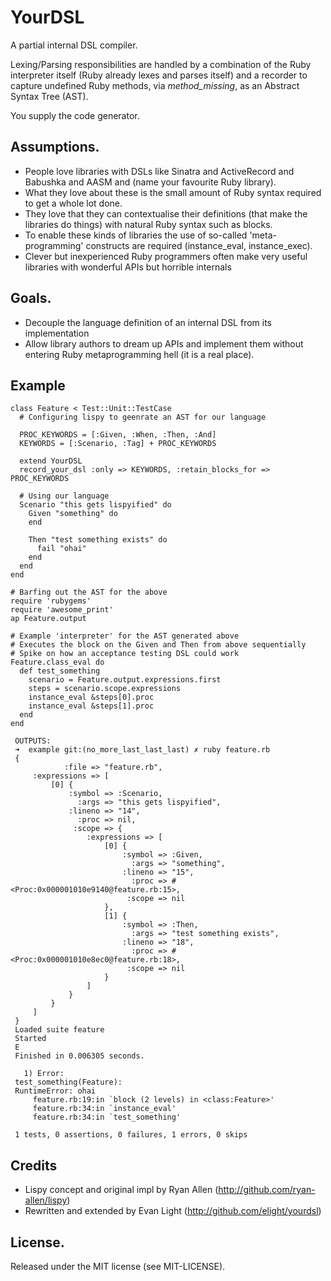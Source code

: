 # YourDSL

A partial internal DSL compiler.

Lexing/Parsing responsibilities are handled by a combination of the Ruby interpreter itself (Ruby already lexes and parses itself) and a recorder to capture undefined Ruby methods, via *method_missing*, as an Abstract Syntax Tree (AST).

You supply the code generator.

## Assumptions.

* People love libraries with DSLs like Sinatra and ActiveRecord and Babushka and AASM and (name your favourite Ruby library).
* What they love about these is the small amount of Ruby syntax required to get a whole lot done.
* They love that they can contextualise their definitions (that make the libraries do things) with natural Ruby syntax such as blocks.
* To enable these kinds of libraries the use of so-called 'meta-programming' constructs are required (instance_eval, instance_exec).
* Clever but inexperienced Ruby programmers often make very useful libraries with wonderful APIs but horrible internals

## Goals.

* Decouple the language definition of an internal DSL from its implementation
* Allow library authors to dream up APIs and implement them without entering Ruby metaprogramming hell (it is a real place).

## Example
    class Feature < Test::Unit::TestCase
      # Configuring lispy to geenrate an AST for our language

      PROC_KEYWORDS = [:Given, :When, :Then, :And]
      KEYWORDS = [:Scenario, :Tag] + PROC_KEYWORDS

      extend YourDSL
      record_your_dsl :only => KEYWORDS, :retain_blocks_for => PROC_KEYWORDS

      # Using our language
      Scenario "this gets lispyified" do
        Given "something" do
        end

        Then "test something exists" do
          fail "ohai"
        end
      end
    end

    # Barfing out the AST for the above
    require 'rubygems'
    require 'awesome_print'
    ap Feature.output

    # Example 'interpreter' for the AST generated above
    # Executes the block on the Given and Then from above sequentially
    # Spike on how an acceptance testing DSL could work
    Feature.class_eval do
      def test_something
        scenario = Feature.output.expressions.first
        steps = scenario.scope.expressions
        instance_eval &steps[0].proc
        instance_eval &steps[1].proc
      end
    end

     OUTPUTS:
     ➜  example git:(no_more_last_last_last) ✗ ruby feature.rb
     {
                :file => "feature.rb",
         :expressions => [
             [0] {
                 :symbol => :Scenario,
                   :args => "this gets lispyified",
                 :lineno => "14",
                   :proc => nil,
                  :scope => {
                     :expressions => [
                         [0] {
                             :symbol => :Given,
                               :args => "something",
                             :lineno => "15",
                               :proc => #<Proc:0x000001010e9140@feature.rb:15>,
                              :scope => nil
                         },
                         [1] {
                             :symbol => :Then,
                               :args => "test something exists",
                             :lineno => "18",
                               :proc => #<Proc:0x000001010e8ec0@feature.rb:18>,
                              :scope => nil
                         }
                     ]
                 }
             }
         ]
     }
     Loaded suite feature
     Started
     E
     Finished in 0.006305 seconds.

       1) Error:
     test_something(Feature):
     RuntimeError: ohai
         feature.rb:19:in `block (2 levels) in <class:Feature>'
         feature.rb:34:in `instance_eval'
         feature.rb:34:in `test_something'

     1 tests, 0 assertions, 0 failures, 1 errors, 0 skips

## Credits

* Lispy concept and original impl by Ryan Allen (http://github.com/ryan-allen/lispy)
* Rewritten and extended by Evan Light (http://github.com/elight/yourdsl)

## License.

Released under the MIT license (see MIT-LICENSE).
